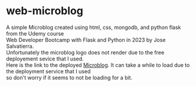 # web-microblog
A simple Microblog created using html, css, mongodb, and python flask from the Udemy course \
Web Developer Bootcamp with Flask and Python in 2023 by Jose Salvatierra. \
Unfortunately the microblog logo does not render due to the free deployement sevice that I used. \
Here is the link to the deployed [Microblog](https://flask-microblog-utz5.onrender.com/). It can take a while to load due to the deployment service that I used \
so don't worry if it seems to not be loading for a bit.
